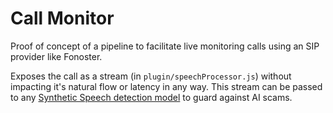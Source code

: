 # Call Monitor

Proof of concept of a pipeline to facilitate live monitoring calls using an SIP provider like Fonoster.

Exposes the call as a stream (in `plugin/speechProcessor.js`) without impacting it's natural flow or latency in any way. This stream can be passed to any [Synthetic Speech detection model](https://paperswithcode.com/task/synthetic-speech-detection) to guard against AI scams.
